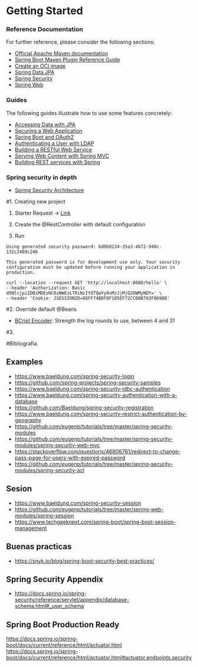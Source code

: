 # Getting Started

### Reference Documentation
For further reference, please consider the following sections:

* [Official Apache Maven documentation](https://maven.apache.org/guides/index.html)
* [Spring Boot Maven Plugin Reference Guide](https://docs.spring.io/spring-boot/docs/3.0.3/maven-plugin/reference/html/)
* [Create an OCI image](https://docs.spring.io/spring-boot/docs/3.0.3/maven-plugin/reference/html/#build-image)
* [Spring Data JPA](https://docs.spring.io/spring-boot/docs/3.0.3/reference/htmlsingle/#data.sql.jpa-and-spring-data)
* [Spring Security](https://docs.spring.io/spring-boot/docs/3.0.3/reference/htmlsingle/#web.security)
* [Spring Web](https://docs.spring.io/spring-boot/docs/3.0.3/reference/htmlsingle/#web)

### Guides
The following guides illustrate how to use some features concretely:

* [Accessing Data with JPA](https://spring.io/guides/gs/accessing-data-jpa/)
* [Securing a Web Application](https://spring.io/guides/gs/securing-web/)
* [Spring Boot and OAuth2](https://spring.io/guides/tutorials/spring-boot-oauth2/)
* [Authenticating a User with LDAP](https://spring.io/guides/gs/authenticating-ldap/)
* [Building a RESTful Web Service](https://spring.io/guides/gs/rest-service/)
* [Serving Web Content with Spring MVC](https://spring.io/guides/gs/serving-web-content/)
* [Building REST services with Spring](https://spring.io/guides/tutorials/rest/)

### Spring security in depth

* [Spring Security Architecture](https://spring.io/guides/topicals/spring-security-architecture/)


#1. Creating new project
1. Starter Request -> [Link](https://start.spring.io/starter.zip?name=spring-security-ms&groupId=com.example.security&artifactId=spring-security-ms&version=0.0.1-SNAPSHOT&description=Demo+project+for+Spring+Boot&packageName=com.example.demo&type=maven-project&packaging=jar&javaVersion=17&language=java&bootVersion=3.0.3&dependencies=lombok&dependencies=data-jpa&dependencies=h2&dependencies=security&dependencies=web)

2. Create the @RestController with default configuration

3. Run

```
Using generated security password: bd0b0134-35a3-4b72-940c-132c2469c246

This generated password is for development use only. Your security configuration must be updated before running your application in production.
```

```
curl --location --request GET 'http://localhost:8080/hello' \
--header 'Authorization: Basic dXNlcjpiZDBiMDEzNC0zNWEzLTRiNzItOTQwYy0xMzJjMjQ2OWMyNDY=' \
--header 'Cookie: JSESSIONID=88FF74BDF8F185EF72CCB8B783F0698B'
```

#2. Override default @Beans

* [BCript Encoder](https://bcrypt-generator.com/): Strength the log rounds to use, between 4 and 31

#3.



#Bibliografía.

## Examples
* https://www.baeldung.com/spring-security-login
* https://github.com/spring-projects/spring-security-samples
* https://www.baeldung.com/spring-security-jdbc-authentication
* https://www.baeldung.com/spring-security-authentication-with-a-database
* https://github.com/Baeldung/spring-security-registration
* https://www.baeldung.com/spring-security-restrict-authentication-by-geography
* https://github.com/eugenp/tutorials/tree/master/spring-security-modules
* https://github.com/eugenp/tutorials/tree/master/spring-security-modules/spring-security-web-mvc
* https://stackoverflow.com/questions/46806761/redirect-to-change-pass-page-for-users-with-expired-password
* https://github.com/eugenp/tutorials/tree/master/spring-security-modules/spring-security-acl

## Sesion
* https://www.baeldung.com/spring-security-session
* https://github.com/eugenp/tutorials/tree/master/spring-web-modules/spring-session
* https://www.techgeeknext.com/spring-boot/spring-boot-session-management

## Buenas practicas
* https://snyk.io/blog/spring-boot-security-best-practices/

## Spring Security Appendix
* https://docs.spring.io/spring-security/reference/servlet/appendix/database-schema.html#_user_schema

## Spring Boot Production Ready
https://docs.spring.io/spring-boot/docs/current/reference/html/actuator.html
https://docs.spring.io/spring-boot/docs/current/reference/html/actuator.html#actuator.endpoints.security